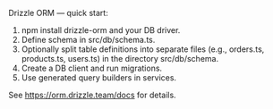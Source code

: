 Drizzle ORM — quick start:

1. npm install drizzle-orm and your DB driver.
2. Define schema in src/db/schema.ts.
3. Optionally split table definitions into separate files (e.g., orders.ts, products.ts, users.ts) in the directory src/db/schema.
4. Create a DB client and run migrations.
5. Use generated query builders in services.

See https://orm.drizzle.team/docs for details.